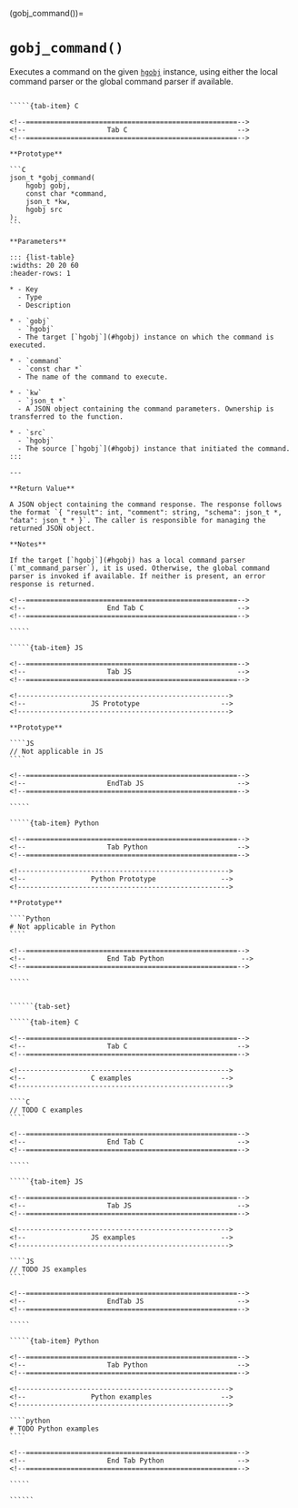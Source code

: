 <!-- ============================================================== -->
(gobj_command())=
# `gobj_command()`
<!-- ============================================================== -->

Executes a command on the given [`hgobj`](#hgobj) instance, using either the local command parser or the global command parser if available.

<!------------------------------------------------------------>
<!--                    Prototypes                          -->
<!------------------------------------------------------------>

``````{tab-set}

`````{tab-item} C

<!--====================================================-->
<!--                    Tab C                           -->
<!--====================================================-->

**Prototype**

```C
json_t *gobj_command(
    hgobj gobj,
    const char *command,
    json_t *kw,
    hgobj src
);
```

**Parameters**

::: {list-table}
:widths: 20 20 60
:header-rows: 1

* - Key
  - Type
  - Description

* - `gobj`
  - `hgobj`
  - The target [`hgobj`](#hgobj) instance on which the command is executed.

* - `command`
  - `const char *`
  - The name of the command to execute.

* - `kw`
  - `json_t *`
  - A JSON object containing the command parameters. Ownership is transferred to the function.

* - `src`
  - `hgobj`
  - The source [`hgobj`](#hgobj) instance that initiated the command.
:::

---

**Return Value**

A JSON object containing the command response. The response follows the format `{ "result": int, "comment": string, "schema": json_t *, "data": json_t * }`. The caller is responsible for managing the returned JSON object.

**Notes**

If the target [`hgobj`](#hgobj) has a local command parser (`mt_command_parser`), it is used. Otherwise, the global command parser is invoked if available. If neither is present, an error response is returned.

<!--====================================================-->
<!--                    End Tab C                       -->
<!--====================================================-->

`````

`````{tab-item} JS

<!--====================================================-->
<!--                    Tab JS                          -->
<!--====================================================-->

<!---------------------------------------------------->
<!--                JS Prototype                    -->
<!---------------------------------------------------->

**Prototype**

````JS
// Not applicable in JS
````

<!--====================================================-->
<!--                    EndTab JS                       -->
<!--====================================================-->

`````

`````{tab-item} Python

<!--====================================================-->
<!--                    Tab Python                      -->
<!--====================================================-->

<!---------------------------------------------------->
<!--                Python Prototype                -->
<!---------------------------------------------------->

**Prototype**

````Python
# Not applicable in Python
````

<!--====================================================-->
<!--                    End Tab Python                   -->
<!--====================================================-->

`````

``````

<!------------------------------------------------------------>
<!--                    Examples                            -->
<!------------------------------------------------------------>

```````{dropdown} Examples

``````{tab-set}

`````{tab-item} C

<!--====================================================-->
<!--                    Tab C                           -->
<!--====================================================-->

<!---------------------------------------------------->
<!--                C examples                      -->
<!---------------------------------------------------->

````C
// TODO C examples
````

<!--====================================================-->
<!--                    End Tab C                       -->
<!--====================================================-->

`````

`````{tab-item} JS

<!--====================================================-->
<!--                    Tab JS                          -->
<!--====================================================-->

<!---------------------------------------------------->
<!--                JS examples                     -->
<!---------------------------------------------------->

````JS
// TODO JS examples
````

<!--====================================================-->
<!--                    EndTab JS                       -->
<!--====================================================-->

`````

`````{tab-item} Python

<!--====================================================-->
<!--                    Tab Python                      -->
<!--====================================================-->

<!---------------------------------------------------->
<!--                Python examples                 -->
<!---------------------------------------------------->

````python
# TODO Python examples
````

<!--====================================================-->
<!--                    End Tab Python                  -->
<!--====================================================-->

`````

``````

```````
